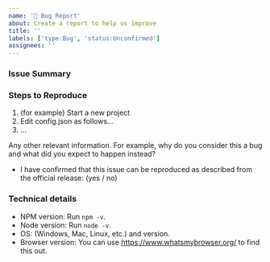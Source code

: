 ```yaml
---
name: '🐞 Bug Report'
about: Create a report to help us improve
title: ''
labels: ['type:Bug', 'status:Unconfirmed']
assignees: ''
---
```


<!--
Found a bug? Please fill out the sections below. 👍
-->

### Issue Summary

<!--
A summary of the issue.
-->

### Steps to Reproduce

1. (for example) Start a new project 
2. Edit config.json as follows...
3. ...

Any other relevant information. For example, why do you 
consider this a bug and what did you expect to happen instead?

-   I have confirmed that this issue can be reproduced as described from the official release: (yes / no)

### Technical details

-   NPM version: Run `npm -v`.
-   Node version: Run `node -v`.
-   OS: (Windows, Mac, Linux, etc.) and version.
-   Browser version: You can use https://www.whatsmybrowser.org/ to find this out.
